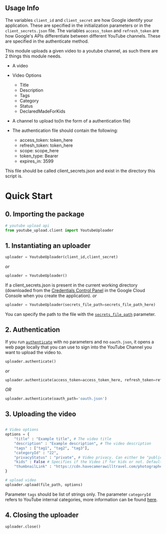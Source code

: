 
## Usage Info

The variables `client_id` and `client_secret` are how Google identify your application. These are specified in the initialization parameters or in the `client_secrets.json` file.
The variables `access_token` and `refresh_token` are how Google's APIs differentiate between different YouTube channels. These are specified in the authenticate method.

This module uploads a given video to a youtube channel, as such there are 2 things this module needs. 
- A video
- Video Options
  - Title
  - Description
  - Tags
  - Category
  - Status
  - DeclaredMadeForKids
  
- A channel to upload to(In the form of a authentication file)

- The authentication file should contain the following:
  - access_token: token_here
  - refresh_token: token_here
  - scope: scope_here
  - token_type: Bearer
  - expires_in: 3599

This file should be called client_secrets.json and exist in the directory this script is.

# Quick Start

## 0. Importing the package 
```python
# youtube upload api
from youtube_upload.client import YoutubeUploader
```

## 1. Instantiating an uploader
```python
uploader = YoutubeUploader(client_id,client_secret)
```
*or*
```python
uploader = YoutubeUploader()
```
If a client_secrets.json is present in the current working directory (downloaded from the [Credentials Control Panel](https://console.developers.google.com/apis/credentials) in the Google Cloud Console when you create the application). 
*or*
```python
uploader = YoutubeUploader(secrets_file_path=secrets_file_path_here)
```
You can specify the path to the file with the [`secrets_file_path`](https://pillargg.github.io/youtube-upload/YoutubeUploader/#youtube_upload.client.YoutubeUploader) parameter.

## 2. Authentication

If you run [`authenticate`](https://pillargg.github.io/youtube-upload/YoutubeUploader/#youtube_upload.client.YoutubeUploader.authenticate) with no parameters and no `oauth.json`, it opens a web page locally that you can use to sign into the YouTube Channel you want to upload the video to. 


```python
uploader.authenticate()
```
*or*
```python
uploader.authenticate(access_token=access_token_here, refresh_token=refresh_token_here)
```
*OR*
```python
uploader.authenticate(oauth_path='oauth.json')
```

## 3. Uploading the video
```python

# Video options
options = {
    "title" : "Example title", # The video title
    "description" : "Example description", # The video description
    "tags" : ["tag1", "tag2", "tag3"],
    "categoryId" : "22",
    "privacyStatus" : "private", # Video privacy. Can either be "public", "private", or "unlisted"
    "kids" : False # Specifies if the Video if for kids or not. Defaults to False.
    "thumbnailLink" : "https://cdn.havecamerawilltravel.com/photographer/files/2020/01/youtube-logo-new-1068x510.jpg" # Optional. Specifies video thumbnail.
}

# upload video
uploader.upload(file_path, options) 
```
Parameter `tags` should be list of strings only. The parameter `categoryId` refers to YouTube internal categories, more information can be found [here](https://stackoverflow.com/questions/17698040/youtube-api-v3-where-can-i-find-a-list-of-each-videocategoryid). 
## 4. Closing the uploader
```python
uploader.close()
```
